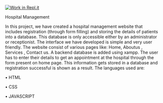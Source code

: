[![Work in Repl.it](https://classroom.github.com/assets/work-in-replit-14baed9a392b3a25080506f3b7b6d57f295ec2978f6f33ec97e36a161684cbe9.svg)](https://classroom.github.com/online_ide?assignment_repo_id=333963&assignment_repo_type=GroupAssignmentRepo)









Hospital Management 







In this project, we have created a hospital management website that includes registration (through form filling) and storing the details of patients into a database. This database
is only accessible either by an administrator or receptionist. The interface we have developed is simple and very user friendly. The website consist of various pages like: Home,
Aboutus , Services , Contact us. A backend database is added using xampp. The user has to enter their details to get an appointment at the hospital through the form present on home page. This information gets stored in a database and registration successful is shown as a result. 
The languages used are:

•	HTML

•	CSS

•	JAVASCRIPT


